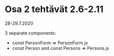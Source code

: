 # Osa 2 tehtävät 2.6-2.11

28-29.7.2020

3 separate components:

- const PersonForm => PersonForm.js
- const Person and const Persons => Persons.js
